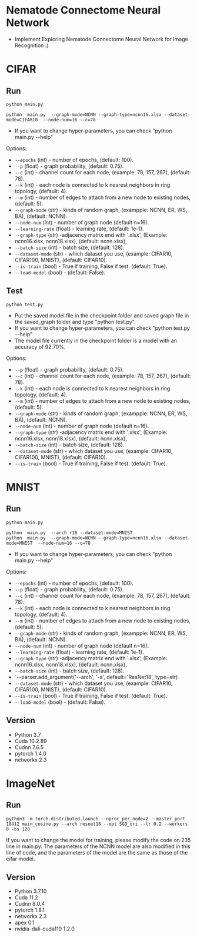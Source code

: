 # Nematode Connectome Neural Network
- Implement Exploring Nematode Connectome Neural Network for Image Recognition :)

# CIFAR

## Run 

```shell
python main.py

python  main.py  --graph-mode=NCNN --graph-type=ncnn16.xlsx --dataset-mode=CIFAR10  --node-num=16 --c=78
```
- If you want to change hyper-parameters, you can check "python main.py --help"

Options:
- `--epochs` (int) - number of epochs, (default: 100).
- `--p` (float) - graph probability, (default: 0.75).
- `--c` (int) - channel count for each node, (example: 78, 157, 267), (default: 78).
- `--k` (int) - each node is connected to k nearest neighbors in ring topology, (default: 4).
- `--m` (int) - number of edges to attach from a new node to existing nodes, (default: 5).
- `--graph-mode` (str) - kinds of random graph, (exampple: NCNN, ER, WS, BA), (default: NCNN).
- `--node-num` (int) - number of graph node (default n=16).
- `--learning-rate` (float) - learning rate, (default: 1e-1).
- `--graph-type` (str) -adjacency matrix end with '.xlsx', (Example: ncnn16.xlsx, ncnn18.xlsx), (default: ncnn.xlsx), 
- `--batch-size` (int) - batch size, (default: 128).
- `--dataset-mode` (str) - which dataset you use, (example: CIFAR10, CIFAR100, MNIST), (default: CIFAR10).
- `--is-train` (bool) - True if training, False if test. (default: True).
- `--load-model` (bool) - (default: False).

## Test
```
python test.py
```
- Put the saved model file in the checkpoint folder and saved graph file in the saved_graph folder and type "python test.py".
- If you want to change hyper-parameters, you can check "python test.py --help"
- The model file currently in the checkpoint folder is a model with an accuracy of 92.70%.

Options:

- `--p` (float) - graph probability, (default: 0.75).
- `--c` (int) - channel count for each node, (example: 78, 157, 267), (default: 78).
- `--k` (int) - each node is connected to k nearest neighbors in ring topology, (default: 4).
- `--m` (int) - number of edges to attach from a new node to existing nodes, (default: 5).
- `--graph-mode` (str) - kinds of random graph, (exampple: NCNN, ER, WS, BA), (default: NCNN).
- `--node-num` (int) - number of graph node (default n=16).
- `--graph-type` (str) -adjacency matrix end with '.xlsx', (Example: ncnn16.xlsx, ncnn18.xlsx), (default: ncnn.xlsx), 
- `--batch-size` (int) - batch size, (default: 128).
- `--dataset-mode` (str) - which dataset you use, (example: CIFAR10, CIFAR100, MNIST), (default: CIFAR10).
- `--is-train` (bool) - True if training, False if test. (default: True).

# MNIST

## Run 

```shell
python main.py

python  main.py  --arch r18 --dataset-mode=MNIST
python  main.py  --graph-mode=NCNN --graph-type=ncnn16.xlsx --dataset-mode=MNIST  --node-num=16 --c=78
```
- If you want to change hyper-parameters, you can check "python main.py --help"

Options:
- `--epochs` (int) - number of epochs, (default: 100).
- `--p` (float) - graph probability, (default: 0.75).
- `--c` (int) - channel count for each node, (example: 78, 157, 267), (default: 78).
- `--k` (int) - each node is connected to k nearest neighbors in ring topology, (default: 4).
- `--m` (int) - number of edges to attach from a new node to existing nodes, (default: 5).
- `--graph-mode` (str) - kinds of random graph, (exampple: NCNN, ER, WS, BA), (default: NCNN).
- `--node-num` (int) - number of graph node (default n=16).
- `--learning-rate` (float) - learning rate, (default: 1e-1).
- `--graph-type` (str) -adjacency matrix end with '.xlsx', (Example: ncnn16.xlsx, ncnn18.xlsx), (default: ncnn.xlsx), 
- `--batch-size` (int) - batch size, (default: 128).
- `--parser.add_argument('--arch', '-a', default='ResNet18', type=str)
- `--dataset-mode` (str) - which dataset you use, (example: CIFAR10, CIFAR100, MNIST), (default: CIFAR10).
- `--is-train` (bool) - True if training, False if test. (default: True).
- `--load-model` (bool) - (default: False).

## Version

- Python 3.7
- Cuda 10.2.89
- Cudnn 7.6.5
- pytorch 1.4.0
- networkx 2.3


# ImageNet

## Run 

```
python3 -m torch.distributed.launch --nproc_per_node=2 --master_port 18412 main_cosine.py --arch resnet18 --opt SGD_ori --lr 0.2 --workers 8 -bs 128
```

If you want to change the model for training, please modify the code on 235 line in main.py. The parameters of the NCNN model are also modified in this line of code, and the parameters of the model are the same as those of the cifar model.

## Version

- Python 3.7.10
- Cuda 11.2
- Cudnn 8.0.4
- pytorch 1.8.1
- networkx 2.3
- apex 0.1
- nvidia-dali-cuda110 1.2.0
